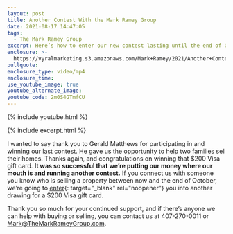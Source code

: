 ```yaml
---
layout: post
title: Another Contest With the Mark Ramey Group
date: 2021-08-17 14:47:05
tags:
  - The Mark Ramey Group
excerpt: Here’s how to enter our new contest lasting until the end of October.
enclosure: >-
  https://vyralmarketing.s3.amazonaws.com/Mark+Ramey/2021/Another+Contest+With+the+Mark+Ramey+Group.mp4
pullquote:
enclosure_type: video/mp4
enclosure_time:
use_youtube_image: true
youtube_alternate_image:
youtube_code: 2m0S4GTmfCU
---
```

{% include youtube.html %}

{% include excerpt.html %}

I wanted to say thank you to Gerald Matthews for participating in and winning our last contest. He gave us the opportunity to help two families sell their homes. Thanks again, and congratulations on winning that $200 Visa gift card. **It was so successful that we’re putting our money where our mouth is and running another contest.** If you connect us with someone you know who is selling a property between now and the end of October, we’re going to [enter](https://forms.gle/oUsDY7BPZptoeLGz6){: target="_blank" rel="noopener"} you into another drawing for a $200 Visa gift card.

Thank you so much for your continued support, and if there’s anyone we can help with buying or selling, you can contact us at 407-270-0011 or [Mark@TheMarkRameyGroup.com](mailto:Mark@TheMarkRameyGroup.com).
